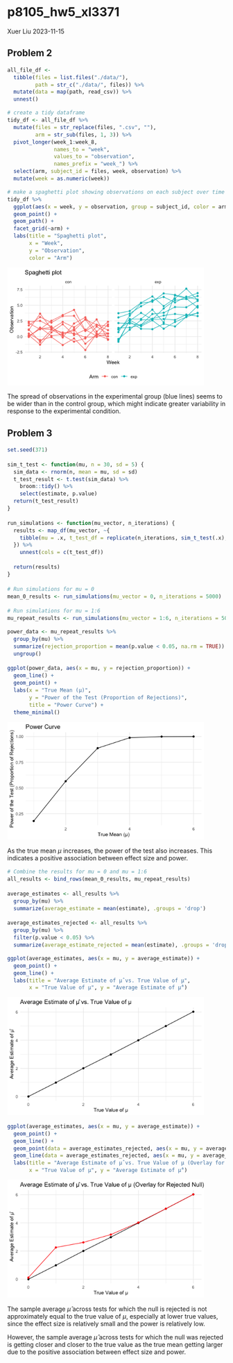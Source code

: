 p8105_hw5_xl3371
================
Xuer Liu
2023-11-15

## Problem 2

``` r
all_file_df <- 
  tibble(files = list.files("./data/"),
         path = str_c("./data/", files)) %>%
  mutate(data = map(path, read_csv)) %>%
  unnest()
```

``` r
# create a tidy dataframe
tidy_df <- all_file_df %>%
  mutate(files = str_replace(files, ".csv", ""), 
         arm = str_sub(files, 1, 3)) %>%
  pivot_longer(week_1:week_8,
               names_to = "week",
               values_to = "observation",
               names_prefix = "week_") %>%
  select(arm, subject_id = files, week, observation) %>%
  mutate(week = as.numeric(week))
```

``` r
# make a spaghetti plot showing observations on each subject over time
tidy_df %>%
  ggplot(aes(x = week, y = observation, group = subject_id, color = arm)) + 
  geom_point() + 
  geom_path() + 
  facet_grid(~arm) +
  labs(title = "Spaghetti plot",
       x = "Week",
       y = "Observation",
       color = "Arm")
```

<img src="p8105_hw5_xl3371_files/figure-gfm/spaghetti plot-1.png" width="90%" />

The spread of observations in the experimental group (blue lines) seems
to be wider than in the control group, which might indicate greater
variability in response to the experimental condition.

## Problem 3

``` r
set.seed(371)

sim_t_test <- function(mu, n = 30, sd = 5) {
  sim_data <- rnorm(n, mean = mu, sd = sd)
  t_test_result <- t.test(sim_data) %>% 
    broom::tidy() %>% 
    select(estimate, p.value)
  return(t_test_result)
}

run_simulations <- function(mu_vector, n_iterations) {
  results <- map_df(mu_vector, ~{
    tibble(mu = .x, t_test_df = replicate(n_iterations, sim_t_test(.x), simplify = FALSE))
  }) %>% 
    unnest(cols = c(t_test_df))

  return(results)
}

# Run simulations for mu = 0
mean_0_results <- run_simulations(mu_vector = 0, n_iterations = 5000)

# Run simulations for mu = 1:6
mu_repeat_results <- run_simulations(mu_vector = 1:6, n_iterations = 5000)
```

``` r
power_data <- mu_repeat_results %>%
  group_by(mu) %>%
  summarize(rejection_proportion = mean(p.value < 0.05, na.rm = TRUE)) %>%
  ungroup()

ggplot(power_data, aes(x = mu, y = rejection_proportion)) +
  geom_line() +
  geom_point() +
  labs(x = "True Mean (μ)", 
       y = "Power of the Test (Proportion of Rejections)", 
       title = "Power Curve") +
  theme_minimal()
```

<img src="p8105_hw5_xl3371_files/figure-gfm/plot of power-1.png" width="90%" />

As the true mean $\mu$ increases, the power of the test also increases.
This indicates a positive association between effect size and power.

``` r
# Combine the results for mu = 0 and mu = 1:6
all_results <- bind_rows(mean_0_results, mu_repeat_results)

average_estimates <- all_results %>%
  group_by(mu) %>%
  summarize(average_estimate = mean(estimate), .groups = 'drop')

average_estimates_rejected <- all_results %>%
  group_by(mu) %>%
  filter(p.value < 0.05) %>%
  summarize(average_estimate_rejected = mean(estimate), .groups = 'drop')
```

``` r
ggplot(average_estimates, aes(x = mu, y = average_estimate)) +
  geom_point() +
  geom_line() +
  labs(title = "Average Estimate of μ̂ vs. True Value of μ",
       x = "True Value of μ", y = "Average Estimate of μ̂")
```

<img src="p8105_hw5_xl3371_files/figure-gfm/plot of average estimate-1.png" width="90%" />

``` r
ggplot(average_estimates, aes(x = mu, y = average_estimate)) +
  geom_point() +
  geom_line() +
  geom_point(data = average_estimates_rejected, aes(x = mu, y = average_estimate_rejected), color = "red") +
  geom_line(data = average_estimates_rejected, aes(x = mu, y = average_estimate_rejected), color = "red") +
  labs(title = "Average Estimate of μ̂ vs. True Value of μ (Overlay for Rejected Null)",
       x = "True Value of μ", y = "Average Estimate of μ̂")
```

<img src="p8105_hw5_xl3371_files/figure-gfm/overlay the average estimates for rejected null hypothesis-1.png" width="90%" />

The sample average $\hat\mu$ across tests for which the null is rejected
is not approximately equal to the true value of $\mu$, especially at
lower true values, since the effect size is relatively small and the
power is relatively low.

However, the sample average $\hat\mu$ across tests for which the null
was rejected is getting closer and closer to the true value as the true
mean getting larger due to the positive association between effect size
and power.

